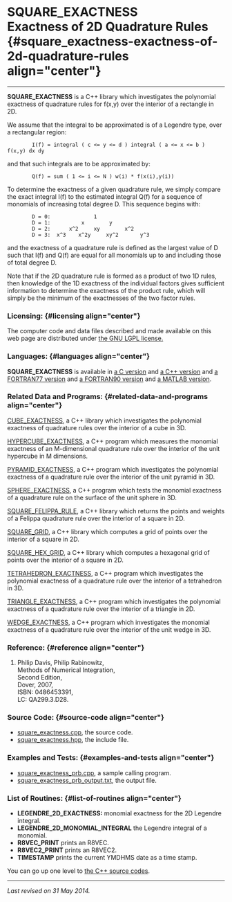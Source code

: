 SQUARE\_EXACTNESS\
Exactness of 2D Quadrature Rules {#square_exactness-exactness-of-2d-quadrature-rules align="center"}
================================

------------------------------------------------------------------------

**SQUARE\_EXACTNESS** is a C++ library which investigates the polynomial
exactness of quadrature rules for f(x,y) over the interior of a
rectangle in 2D.

We assume that the integral to be approximated is of a Legendre type,
over a rectangular region:

            I(f) = integral ( c <= y <= d ) integral ( a <= x <= b ) f(x,y) dx dy
          

and that such integrals are to be approximated by:

            Q(f) = sum ( 1 <= i <= N ) w(i) * f(x(i),y(i))
          

To determine the exactness of a given quadrature rule, we simply compare
the exact integral I(f) to the estimated integral Q(f) for a sequence of
monomials of increasing total degree D. This sequence begins with:

            D = 0:              1
            D = 1:          x        y
            D = 2:      x^2     xy        x^2
            D = 3:  x^3    x^2y     xy^2       y^3
          

and the exactness of a quadrature rule is defined as the largest value
of D such that I(f) and Q(f) are equal for all monomials up to and
including those of total degree D.

Note that if the 2D quadrature rule is formed as a product of two 1D
rules, then knowledge of the 1D exactness of the individual factors
gives sufficient information to determine the exactness of the product
rule, which will simply be the minimum of the exactnesses of the two
factor rules.

### Licensing: {#licensing align="center"}

The computer code and data files described and made available on this
web page are distributed under [the GNU LGPL
license.](../../txt/gnu_lgpl.txt)

### Languages: {#languages align="center"}

**SQUARE\_EXACTNESS** is available in [a C
version](../../c_src/square_exactness/square_exactness.html) and [a C++
version](../../cpp_src/square_exactness/square_exactness.html) and [a
FORTRAN77 version](../../f77_src/square_exactness/square_exactness.html)
and [a FORTRAN90
version](../../f_src/square_exactness/square_exactness.html) and [a
MATLAB version](../../m_src/square_exactness/square_exactness.html).

### Related Data and Programs: {#related-data-and-programs align="center"}

[CUBE\_EXACTNESS](../../cpp_src/cube_exactness/cube_exactness.html), a
C++ library which investigates the polynomial exactness of quadrature
rules over the interior of a cube in 3D.

[HYPERCUBE\_EXACTNESS](../../cpp_src/hypercube_exactness/hypercube_exactness.html),
a C++ program which measures the monomial exactness of an M-dimensional
quadrature rule over the interior of the unit hypercube in M dimensions.

[PYRAMID\_EXACTNESS](../../cpp_src/pyramid_exactness/pyramid_exactness.html),
a C++ program which investigates the polynomial exactness of a
quadrature rule over the interior of the unit pyramid in 3D.

[SPHERE\_EXACTNESS](../../cpp_src/sphere_exactness/sphere_exactness.html),
a C++ program which tests the monomial exactness of a quadrature rule on
the surface of the unit sphere in 3D.

[SQUARE\_FELIPPA\_RULE](../../cpp_src/square_felippa_rule/square_felippa_rule.html),
a C++ library which returns the points and weights of a Felippa
quadrature rule over the interior of a square in 2D.

[SQUARE\_GRID](../../cpp_src/square_grid/square_grid.html), a C++
library which computes a grid of points over the interior of a square in
2D.

[SQUARE\_HEX\_GRID](../../cpp_src/square_hex_grid/square_hex_grid.html),
a C++ library which computes a hexagonal grid of points over the
interior of a square in 2D.

[TETRAHEDRON\_EXACTNESS](../../cpp_src/tetrahedron_exactness/tetrahedron_exactness.html),
a C++ program which investigates the polynomial exactness of a
quadrature rule over the interior of a tetrahedron in 3D.

[TRIANGLE\_EXACTNESS](../../cpp_src/triangle_exactness/triangle_exactness.html),
a C++ program which investigates the polynomial exactness of a
quadrature rule over the interior of a triangle in 2D.

[WEDGE\_EXACTNESS](../../cpp_src/wedge_exactness/wedge_exactness.html),
a C++ program which investigates the monomial exactness of a quadrature
rule over the interior of the unit wedge in 3D.

### Reference: {#reference align="center"}

1.  Philip Davis, Philip Rabinowitz,\
    Methods of Numerical Integration,\
    Second Edition,\
    Dover, 2007,\
    ISBN: 0486453391,\
    LC: QA299.3.D28.

### Source Code: {#source-code align="center"}

-   [square\_exactness.cpp](square_exactness.cpp), the source code.
-   [square\_exactness.hpp](square_exactness.hpp), the include file.

### Examples and Tests: {#examples-and-tests align="center"}

-   [square\_exactness\_prb.cpp](square_exactness_prb.cpp), a sample
    calling program.
-   [square\_exactness\_prb\_output.txt](square_exactness_prb_output.txt),
    the output file.

### List of Routines: {#list-of-routines align="center"}

-   **LEGENDRE\_2D\_EXACTNESS:** monomial exactness for the 2D Legendre
    integral.
-   **LEGENDRE\_2D\_MONOMIAL\_INTEGRAL** the Legendre integral of a
    monomial.
-   **R8VEC\_PRINT** prints an R8VEC.
-   **R8VEC2\_PRINT** prints an R8VEC2.
-   **TIMESTAMP** prints the current YMDHMS date as a time stamp.

You can go up one level to [the C++ source codes](../cpp_src.html).

------------------------------------------------------------------------

*Last revised on 31 May 2014.*
